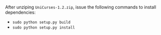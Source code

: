 After unziping `UniCurses-1.2.zip`, issue the following commands to install dependencies:

* `sudo python setup.py build`
* `sudo python setup.py install`
